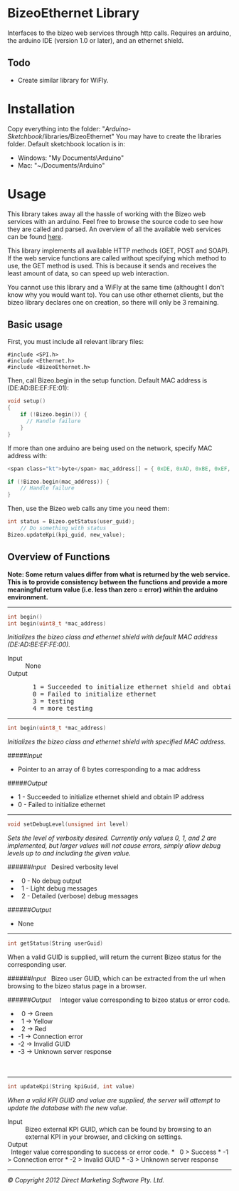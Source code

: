 # BizeoEthernet Library
Interfaces to the bizeo web services through http calls. Requires an arduino, the arduino IDE (version 1.0 or later), and an ethernet shield.

## Todo
* Create similar library for WiFly.

# Installation
Copy everything into the folder: "*Arduino-Sketchbook*/libraries/BizeoEthernet"
You may have to create the libraries folder. Default sketchbook location is in:

* Windows: "My Documents\Arduino"
* Mac: "~/Documents/Arduino"

# Usage
This library takes away all the hassle of working with the Bizeo web services with an arduino. Feel free to browse the source code to see how they are called and parsed. An overview of all the available web services can be found [here](http://bizeocloudws.cloudapp.net/PublicWS.asmx).

This library implements all available HTTP methods (GET, POST and SOAP). If the web service functions are called without specifying which method to use, the GET method is used. This is because it sends and receives the least amount of data, so can speed up web interaction.

You cannot use this library and a WiFly at the same time (althought I don't know why you would want to). You can use other ethernet clients, but the bizeo library declares one on creation, so there will only be 3 remaining.

## Basic usage
First, you must include all relevant library files:

````
#include <SPI.h>
#include <Ethernet.h>
#include <BizeoEthernet.h>
````

Then, call Bizeo.begin in the setup function. Default MAC address is (DE:AD:BE:EF:FE:01):

````c
void setup()
{
    if (!Bizeo.begin()) {
      // Handle failure
    }
}
````

If more than one arduino are being used on the network, specify  MAC address with:

````c
<span class="kt">byte</span> mac_address[] = { 0xDE, 0xAD, 0xBE, 0xEF, 0xFE, 0x02 };

if (!Bizeo.begin(mac_address)) {
    // Handle failure
}
````

Then, use the Bizeo web calls any time you need them:

````c
int status = Bizeo.getStatus(user_guid);
    // Do something with status
Bizeo.updateKpi(kpi_guid, new_value);
````

## Overview of Functions

**Note: Some return values differ from what is returned by the web service. This is to provide consistency between the functions and provide a more meaningful return value (i.e. less than zero = error) within the arduino environment.**

--------------------------------

````c
int begin()
int begin(uint8_t *mac_address)
````

*Initializes the bizeo class and ethernet shield with default MAC address (DE:AD:BE:EF:FE:00).*

<dl>
  <dt>Input</dt>
  <dd>
  None
  </dd>
  <dt>Output</dt>
  <dd>
<pre>
  1 = Succeeded to initialize ethernet shield and obtain IP address  
  0 = Failed to initialize ethernet  
  3 = testing  
  4 = more testing  
</pre>
  </dd>
</dl>
  

--------------------------------

````c
int begin(uint8_t *mac_address)
````

*Initializes the bizeo class and ethernet shield with specified MAC address.*

#####*Input*
* Pointer to an array of 6 bytes corresponding to a mac address

#####*Output*
* 1 - Succeeded to initialize ethernet shield and obtain IP address
* 0 - Failed to initialize ethernet

--------------------------------

````c
void setDebugLevel(unsigned int level)
````

*Sets the level of verbosity desired. Currently only values 0, 1, and 2 are implemented, but larger values will not cause errors, simply allow debug levels up to and including the given value.*

######*Input*
&nbsp; Desired verbosity level
* &nbsp; 0 - No debug output
* &nbsp; 1 - Light debug messages
* &nbsp; 2 - Detailed (verbose) debug messages

######*Output*
* None  
  

--------------------------------

````c
int getStatus(String userGuid)
````

When a valid GUID is supplied, will return the current Bizeo status for the corresponding user.

######*Input*
&nbsp; Bizeo user GUID, which can be extracted from the url when browsing to the bizeo status page in a browser.

######*Output*
&nbsp; &nbsp; Integer value corresponding to bizeo status or error code.
* &nbsp; 0 -> Green
* &nbsp; 1 -> Yellow
* &nbsp; 2 -> Red
* -1 -> Connection error
* -2 -> Invalid GUID
* -3 -> Unknown server response
<br><br><br>

--------------------------------

````c
int updateKpi(String kpiGuid, int value)
````

*When a valid KPI GUID and value are supplied, the server will attempt to update the database with the new value.*
<dl>
  <dt>Input</dt>
  <dd>Bizeo external KPI GUID, which can be found by browsing to an external KPI in your browser, and clicking on settings.</dd>
  <dt>Output</dt>
&nbsp; Integer value corresponding to success or error code.
* &nbsp; 0 > Success
* -1 > Connection error
* -2 > Invalid GUID
* -3 > Unknown server response

--------------------------------

*&copy; Copyright 2012 Direct Marketing Software Pty. Ltd.*

